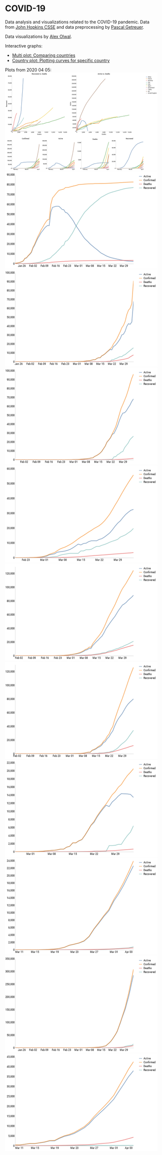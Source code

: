 # COVID-19
Data analysis and visualizations related to the COVID-19 pandemic.
Data from [John Hopkins CSSE](https://github.com/CSSEGISandData/COVID-19.git) and data preprocessing by [Pascal Getreuer](https://getreuer.info/).

Data visualizations by [Alex Olwal](http://www.olwal.com/).

Interactive graphs: 
- [Multi plot: Comparing countries](https://olwal.github.io/multi_plots.htm)
- [Country plot: Plotting curves for specific country](https://olwal.github.io/country_plots.htm)


Plots from 2020 04 05:
![Multi plot](exports/2020_04_05/multi_plot.png)
![China](exports/2020_04_05/china.png)
![France](exports/2020_04_05/france.png)
![Germany](exports/2020_04_05/germany.png)
![Iran](exports/2020_04_05/iran.png)
![Italy](exports/2020_04_05/italy.png)
![Spain](exports/2020_04_05/spain.png)
![Switzerland](exports/2020_04_05/switzerland.png)
![Turkey](exports/2020_04_05/turkey.png)
![US](exports/2020_04_05/us.png)
![United Kingdom](exports/2020_04_05/united_kingdom.png)
